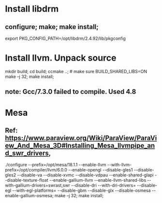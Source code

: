 # Install libdrm
## configure; make; make install;
export PKG_CONFIG_PATH=/opt/libdrm/2.4.92/lib/pkgconfig

# Install llvm. Unpack source
mkdir build; cd build; ccmake ..;  # make sure BUILD_SHARED_LIBS=ON
make –j 32; make install; 
## note: Gcc/7.3.0 failed to compile. Used 4.8

# Mesa
## Ref: https://www.paraview.org/Wiki/ParaView/ParaView_And_Mesa_3D#Installing_Mesa_llvmpipe_and_swr_drivers,
./configure --prefix=/opt/mesa/18.1.1 --enable-llvm --with-llvm-prefix=/opt/compiler/llvm/6.0.0 --enable-opengl --disable-gles1 --disable-gles2   --disable-va --disable-xvmc --disable-vdpau --enable-shared-glapi --disable-texture-float --enable-gallium-llvm --enable-llvm-shared-libs --with-gallium-drivers=swrast,swr --disable-dri --with-dri-drivers=  --disable-egl --with-egl-platforms= --disable-gbm  --disable-glx --disable-osmesa --enable-gallium-osmesa;
make –j 32; make install;

